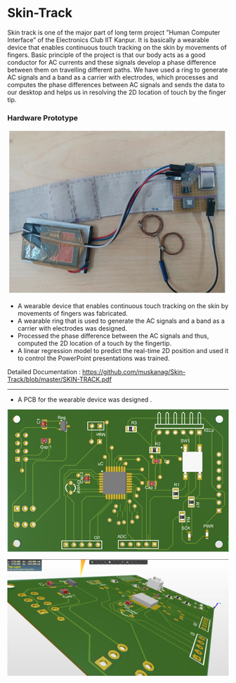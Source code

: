 # Skin-Track

Skin track is one of the major part of long term project ”Human Computer Interface” of the Electronics Club IIT Kanpur. It is basically a wearable device that enables continuous touch tracking on the skin by movements of fingers. Basic principle of the project is that our body acts as a good conductor for AC currents and these signals develop a phase difference between them on travelling different paths. We have used a ring to generate AC signals and a band as a carrier with electrodes, which processes and computes the phase differences between AC signals and sends the data to our desktop and helps us in resolving the 2D location of touch by the finger tip.

### Hardware Prototype
![Hardware](https://github.com/muskanag/Skin-Track/blob/master/hardware.png)


- A wearable device that enables continuous touch tracking on the skin by movements of fingers was fabricated.
- A wearable ring that is used to generate the AC signals and a band as a carrier with electrodes was designed. 
- Processed the phase difference between the AC signals and thus, computed the 2D location of a touch by the fingertip.
- A linear regression model to predict the real-time 2D position and used it to control the PowerPoint presentations was trained.

Detailed Documentation : https://github.com/muskanag/Skin-Track/blob/master/SKIN-TRACK.pdf  

---
- A PCB for the wearable device was designed .

![PCB](https://github.com/muskanag/Skin-Track/blob/master/pcb1.png)

![PCB](https://github.com/muskanag/Skin-Track/blob/master/pcb2.png)
